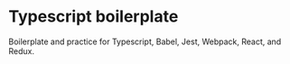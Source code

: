 # Typescript boilerplate

Boilerplate and practice for Typescript, Babel, Jest, Webpack, React, and Redux.
